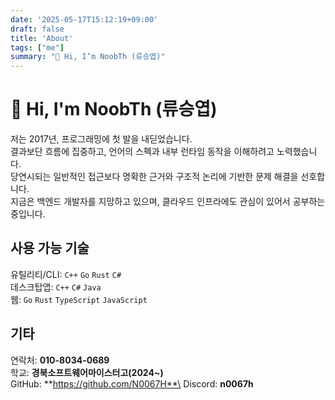 ```yaml
---
date: '2025-05-17T15:12:19+09:00'
draft: false
title: 'About'
tags: ["me"]
summary: "👋 Hi, I’m NoobTh (류승엽)"
---
```


# 👋 Hi, I'm NoobTh (류승엽)
저는 2017년, 프로그래밍에 첫 발을 내딛었습니다.\
결과보단 흐름에 집중하고, 언어의 스펙과 내부 런타임 동작을 이해하려고 노력했습니다.\
당연시되는 일반적인 접근보다 명확한 근거와 구조적 논리에 기반한 문제 해결을 선호합니다. \
지금은 백엔드 개발자를 지망하고 있으며, 클라우드 인프라에도 관심이 있어서 공부하는 중입니다.

## 사용 가능 기술
유틸리티/CLI: `C++` `Go` `Rust` `C#`\
데스크탑앱: `C++` `C#` `Java`\
웹: `Go` `Rust` `TypeScript` `JavaScript`

## 기타
연락처: **010-8034-0689**\
학교: **경북소프트웨어마이스터고(2024~)**\
GitHub: **https://github.com/N0067H**\
Discord: **n0067h**



